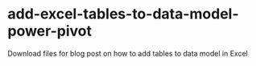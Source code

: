 # add-excel-tables-to-data-model-power-pivot
Download files for blog post on how to add tables to data model in Excel
